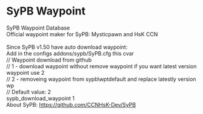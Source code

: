 # SyPB Waypoint
SyPB Waypoint Database
<br>Official waypoint maker for SyPB: Mysticpawn and HsK CCN
<br>
<br> Since SyPB v1.50 have auto download waypoint:
<br> Add in the configs addons/sypb/SyPB.cfg this cvar
<br> // Waypoint download from github
<br> // 1 - download waypoint without remove waypoint if you want latest version waypoint use 2
<br> // 2 - removeing waypoint from sypb\wptdefault and replace latestly version wp
<br> // Default value: 2
<br> sypb_download_waypoint 1
<br>
About SyPB: https://github.com/CCNHsK-Dev/SyPB
